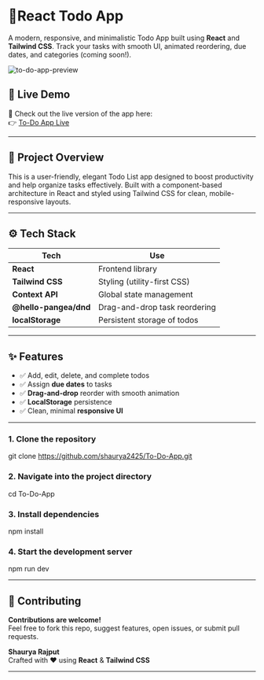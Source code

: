 # 📝React Todo App

A modern, responsive, and minimalistic Todo App built using **React** and **Tailwind CSS**. Track your tasks with smooth UI, animated reordering, due dates, and categories (coming soon!).

![to-do-app-preview](https://github.com/user-attachments/assets/74e01743-4fd3-4628-bc3f-afab64c339fe)

## 🔗 Live Demo

🚀 Check out the live version of the app here:  
👉 [To-Do App Live](https://to-do-app-seven-silk.vercel.app/)

---

## 🚀 Project Overview

This is a user-friendly, elegant Todo List app designed to boost productivity and help organize tasks effectively. Built with a component-based architecture in React and styled using Tailwind CSS for clean, mobile-responsive layouts.

---

## ⚙️ Tech Stack

| Tech                     | Use                                |
|--------------------------|-------------------------------------|
| **React**               | Frontend library                    |
| **Tailwind CSS**        | Styling (utility-first CSS)         |
| **Context API**         | Global state management             |
| **@hello-pangea/dnd**   | Drag-and-drop task reordering       |
| **localStorage**        | Persistent storage of todos         |

---

## ✨ Features

- ✅ Add, edit, delete, and complete todos
- ✅ Assign **due dates** to tasks
- ✅ **Drag-and-drop** reorder with smooth animation
- ✅ **LocalStorage** persistence
- ✅ Clean, minimal **responsive UI**

---


### 1. Clone the repository
git clone https://github.com/shaurya2425/To-Do-App.git

### 2. Navigate into the project directory
cd To-Do-App

### 3. Install dependencies
npm install

### 4. Start the development server
npm run dev

---

## 🤝 Contributing

**Contributions are welcome!**  
Feel free to fork this repo, suggest features, open issues, or submit pull requests.


**Shaurya Rajput**  
Crafted with ❤️ using **React** & **Tailwind CSS**

---
